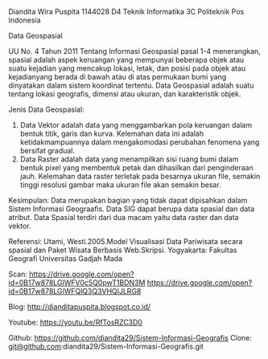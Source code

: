 Diandita Wira Puspita
1144028
D4 Teknik Informatika 3C
Politeknik Pos Indonesia

Data Geospasial


UU No. 4 Tahun 2011 Tentang Informasi Geospasial pasal 1-4 menerangkan, spasial adalah aspek keruangan yang mempunyai beberapa objek atau suatu kejadian yang mencakup lokasi, letak, dan posisi pada objek atau kejadianyang berada di bawah atau di atas permukaan bumi yang dinyatakan dalam sistem koordinat tertentu. 
Data Geospasial adalah suatu tentang lokasi geografis, dimensi atau ukuran, dan karakteristik objek.

Jenis Data Geospasial:
1. Data Vektor adalah data yang menggambarkan pola keruangan dalam bentuk titik, garis dan kurva. Kelemahan data ini adalah ketidakmampuannya dalam mengakomodasi perubahan fenomena yang bersifat gradual.
2. Data Raster adalah data yang menampilkan sisi ruang bumi dalam bentuk pixel yang membentuk petak dan dihasilkan dari penginderaan jauh. Kelemahan data raster terletak pada besarnya ukuran file, semakin tinggi resolusi gambar maka ukuran file akan semakin besar.


Kesimpulan:
Data merupakan bagian yang tidak dapat dipisahkan dalam Sistem Informasi Geograafis. Data SIG dapat berupa data spasial dan data atribut. Data Spasial terdiri dari dua macam yaitu data raster dan data vektor.

Referensi:
Utami, Westi.2005.Model Visualisasi Data Pariwisata secara spasial dan Paket Wisata Berbasis Web.Skripsi. Yogyakarta: Fakultas Geografi Universitas Gadjah Mada

Scan:
https://drive.google.com/open?id=0B17w878LGlWFV0c5Q0pwT1BDN3M 
https://drive.google.com/open?id=0B17w878LGlWFQlQ3Q3VHQlJLRG8 

Blog:
http://dianditapuspita.blogspot.co.id/

Youtube:
https://youtu.be/RfTosRZC3D0

Github:
https://github.com/diandita29/Sistem-Informasi-Geografis
Clone:
git@github.com:diandita29/Sistem-Informasi-Geografis.git
